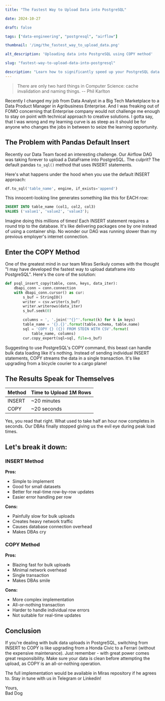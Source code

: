 ```yaml
---
title: "The Fastest Way to Upload Data into PostgreSQL"

date: 2024-10-27

draft: false

tags: ["data-engineering", "postgresql", "airflow"]

thumbnail: '/img/the_fastest_way_to_upload_data.png'

alt_description: 'Uploading data into PostgreSQL using COPY method'

slug: "fastest-way-to-upload-data-into-postgresql"

description: "Learn how to significantly speed up your PostgreSQL data uploads by switching from INSERT to COPY method"
---
```


> There are only two hard things in Computer Science: cache invalidation and naming things.
> -- Phil Karlton
>                                                                                     

Recently I changed my job from Data Analyst in a Big Tech Marketplace to a Data Product Manager in Agribusiness Enterprise. And I was freaking out of FOMO concerning that Enterprise company would not challenge me enough to stay on point with technical approach to creative solutions. I gotta say, that I was wrong and my learning curve is as steep as it should be for anyone who changes the jobs in between to seize the learning opportunity.


## The Problem with Pandas Default Insert

Recently our Data Team faced an interesting challenge. Our Airflow DAG was taking forever to upload a DataFrame into PostgreSQL. The culprit? The default pandas `to_sql()` method that uses INSERT statements.

Here's what happens under the hood when you use the default INSERT approach:

```python
df.to_sql('table_name', engine, if_exists='append')
```

This innocent-looking line generates something like this for EACH row:

```sql
INSERT INTO table_name (col1, col2, col3) 
VALUES ('value1', 'value2', 'value3');
```

Imagine doing this millions of times! Each INSERT statement requires a round trip to the database. It's like delivering packages one by one instead of using a container ship. No wonder our DAG was running slower than my previous employer's internet connection.

## Enter the COPY Method

One of the greatest mind in our team Miras Serikuly comes with the thought "I may have developed the fastest way to upload dataframe into PostgreSQL". Here's the core of the solution:

```python
def psql_insert_copy(table, conn, keys, data_iter):
    dbapi_conn = conn.connection
    with dbapi_conn.cursor() as cur:
        s_buf = StringIO()
        writer = csv.writer(s_buf)
        writer.writerows(data_iter)
        s_buf.seek(0)

        columns = ', '.join('"{}"'.format(k) for k in keys)
        table_name = '{}.{}'.format(table.schema, table.name)
        sql = 'COPY {} ({}) FROM STDIN WITH CSV'.format(
            table_name, columns)
        cur.copy_expert(sql=sql, file=s_buf)
```
Suggesting to use PostgreSQL's COPY command, this beast can handle bulk data loading like it's nothing. Instead of sending individual INSERT statements, COPY streams the data in a single transaction. It's like upgrading from a bicycle courier to a cargo plane!

## The Results Speak for Themselves

<div class="table-container">

| Method | Time to Upload 1M Rows |
|--------|----------------------|
| INSERT | ~20 minutes         |
| COPY   | ~20 seconds         |

</div>

Yes, you read that right. What used to take half an hour now completes in seconds. Our DBAs finally stopped giving us the evil eye during peak load times.

## Let's break it down:

### INSERT Method
**Pros:**
- Simple to implement
- Good for small datasets
- Better for real-time row-by-row updates
- Easier error handling per row

**Cons:**
- Painfully slow for bulk uploads
- Creates heavy network traffic
- Causes database connection overhead
- Makes DBAs cry

### COPY Method
**Pros:**
- Blazing fast for bulk uploads
- Minimal network overhead
- Single transaction
- Makes DBAs smile

**Cons:**
- More complex implementation
- All-or-nothing transaction
- Harder to handle individual row errors
- Not suitable for real-time updates

## Conclusion

If you're dealing with bulk data uploads in PostgreSQL, switching from INSERT to COPY is like upgrading from a Honda Civic to a Ferrari (without the expensive maintenance). Just remember - with great power comes great responsibility. Make sure your data is clean before attempting the upload, as COPY is an all-or-nothing operation.

The full implementation would be available in Miras repository if he agrees to. Stay in tune with us in Telegram or Linkedin!

Yours,  
Bad Dog 